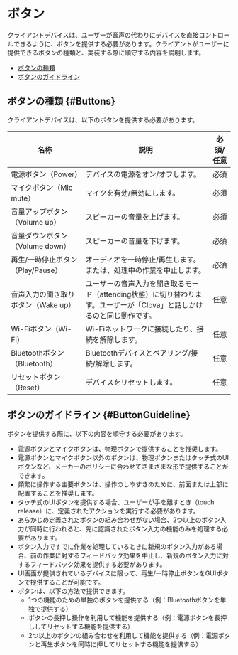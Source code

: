 # ボタン

クライアントデバイスは、ユーザーが音声の代わりにデバイスを直接コントロールできるように、ボタンを提供する必要があります。クライアントがユーザーに提供できるボタンの種類と、実装する際に順守する内容を説明します。

* [ボタンの種類](#Buttons)
* [ボタンのガイドライン](#ButtonGuideline)

## ボタンの種類 {#Buttons}

クライアントデバイスは、以下のボタンを提供する必要があります。

| 名称                        | 説明                                                     | 必須/任意 |
|----------------------------|-------------------------------------------------------------|:---------:|
| 電源ボタン（Power）             | デバイスの電源をオン/オフします。                                        | 必須      |
| マイクボタン（Mic mute）    | マイクを有効/無効にします。                                | 必須      |
| 音量アップボタン（Volume up）       | スピーカーの音量を上げます。                                         | 必須      |
| 音量ダウンボタン（Volume down）   | スピーカーの音量を下げます。                                          | 必須      |
| 再生/一時停止ボタン（Play/Pause） | オーディオを一時停止/再生します。または、処理中の作業を中止します。         | 必須      |
| 音声入力の聞き取りボタン（Wake up）   | ユーザーの音声入力を聞き取るモード（attending状態）に切り替わります。ユーザーが「Clova」と話しかけるのと同じ動作です。 | 任意      |
| Wi-Fiボタン（Wi-Fi）          | Wi-Fiネットワークに接続したり、接続を解除します。                                 | 任意      |
| Bluetoothボタン（Bluetooth）     | Bluetoothデバイスとペアリング/接続/解除します。                              | 任意      |
| リセットボタン（Reset）          | デバイスをリセットします。                                              | 任意      |

## ボタンのガイドライン {#ButtonGuideline}

ボタンを提供する際に、以下の内容を順守する必要があります。

* 電源ボタンとマイクボタンは、物理ボタンで提供することを推奨します。
* 電源ボタンとマイクボタン以外のボタンは、物理ボタンまたはタッチ式のUIボタンなど、メーカーのポリシーに合わせてさまざまな形で提供することができます。
* 頻繁に操作する主要ボタンは、操作のしやすさのために、前面または上部に配置することを推奨します。
* タッチ式のUIボタンを提供する場合、ユーザーが手を離すとき（touch release）に、定義されたアクションを実行する必要があります。
* あらかじめ定義されたボタンの組み合わせがない場合、2つ以上のボタン入力が同時に行われると、先に認識されたボタン入力の機能のみを処理する必要があります。
* ボタン入力ですでに作業を処理しているときに新規のボタン入力がある場合、前の作業に対するフィードバック効果を中止し、新規のボタン入力に対するフィードバック効果を提供する必要があります。
* UI画面が提供されているデバイスに限って、再生/一時停止ボタンをGUIボタンで提供することが可能です。
* ボタンは、以下の方法で提供できます。
  - 1つの機能のための単独のボタンを提供する（例：Bluetoothボタンを単独で提供する）
  - ボタンの長押し操作を利用して機能を提供する（例：電源ボタンを長押ししてリセットする機能を提供する）
  - 2つ以上のボタンの組み合わせを利用して機能を提供する（例：電源ボタンと再生ボタンを同時に押してリセットする機能を提供する）
